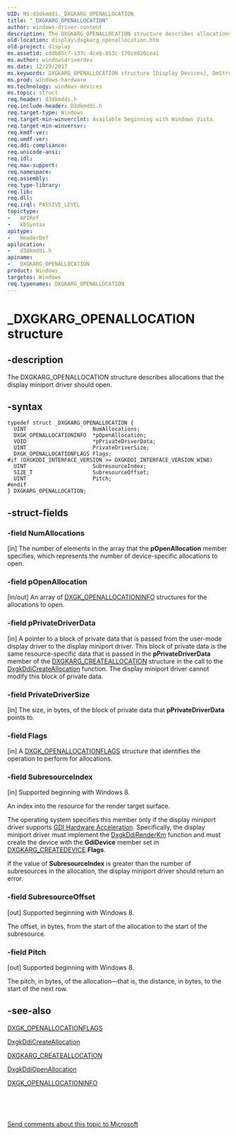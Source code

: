```yaml
---
UID: NS:d3dkmddi._DXGKARG_OPENALLOCATION
title: "_DXGKARG_OPENALLOCATION"
author: windows-driver-content
description: The DXGKARG_OPENALLOCATION structure describes allocations that the display miniport driver should open.
old-location: display\dxgkarg_openallocation.htm
old-project: display
ms.assetid: cddb85c7-137c-4ceb-b53c-170ce020cea1
ms.author: windowsdriverdev
ms.date: 12/29/2017
ms.keywords: DXGKARG_OPENALLOCATION structure [Display Devices], DmStructs_442924a2-c130-487c-acdb-62a2b6e9f219.xml, _DXGKARG_OPENALLOCATION, d3dkmddi/DXGKARG_OPENALLOCATION, display.dxgkarg_openallocation, DXGKARG_OPENALLOCATION
ms.prod: windows-hardware
ms.technology: windows-devices
ms.topic: struct
req.header: d3dkmddi.h
req.include-header: D3dkmddi.h
req.target-type: Windows
req.target-min-winverclnt: Available beginning with Windows Vista.
req.target-min-winversvr: 
req.kmdf-ver: 
req.umdf-ver: 
req.ddi-compliance: 
req.unicode-ansi: 
req.idl: 
req.max-support: 
req.namespace: 
req.assembly: 
req.type-library: 
req.lib: 
req.dll: 
req.irql: PASSIVE_LEVEL
topictype:
-	APIRef
-	kbSyntax
apitype:
-	HeaderDef
apilocation:
-	d3dkmddi.h
apiname:
-	DXGKARG_OPENALLOCATION
product: Windows
targetos: Windows
req.typenames: DXGKARG_OPENALLOCATION
---
```


# _DXGKARG_OPENALLOCATION structure


## -description


The DXGKARG_OPENALLOCATION structure describes allocations that the display miniport driver should open.


## -syntax


````
typedef struct _DXGKARG_OPENALLOCATION {
  UINT                     NumAllocations;
  DXGK_OPENALLOCATIONINFO  *pOpenAllocation;
  VOID                     *pPrivateDriverData;
  UINT                     PrivateDriverSize;
  DXGK_OPENALLOCATIONFLAGS Flags;
#if (DXGKDDI_INTERFACE_VERSION >= DXGKDDI_INTERFACE_VERSION_WIN8)
  UINT                     SubresourceIndex;
  SIZE_T                   SubresourceOffset;
  UINT                     Pitch;
#endif 
} DXGKARG_OPENALLOCATION;
````


## -struct-fields




### -field NumAllocations

[in] The number of elements in the array that the <b>pOpenAllocation</b> member specifies, which represents the number of device-specific allocations to open.


### -field pOpenAllocation

[in/out] An array of <a href="..\d3dkmddi\ns-d3dkmddi-_dxgk_openallocationinfo.md">DXGK_OPENALLOCATIONINFO</a> structures for the allocations to open.


### -field pPrivateDriverData

[in] A pointer to a block of private data that is passed from the user-mode display driver to the display miniport driver. This block of private data is the same resource-specific data that is passed in the <b>pPrivateDriverData</b> member of the <a href="..\d3dkmddi\ns-d3dkmddi-_dxgkarg_createallocation.md">DXGKARG_CREATEALLOCATION</a> structure in the call to the <a href="..\d3dkmddi\nc-d3dkmddi-dxgkddi_createallocation.md">DxgkDdiCreateAllocation</a> function. The display miniport driver cannot modify this block of private data.


### -field PrivateDriverSize

[in] The size, in bytes, of the block of private data that <b>pPrivateDriverData</b> points to.


### -field Flags

[in] A <a href="..\d3dkmddi\ns-d3dkmddi-_dxgk_openallocationflags.md">DXGK_OPENALLOCATIONFLAGS</a> structure that identifies the operation to perform for allocations.


### -field SubresourceIndex

[in] Supported beginning with Windows 8.

An index into the resource for the render target surface.

The operating system specifies this member only if the display miniport driver supports <a href="https://msdn.microsoft.com/03db58e6-a6d5-4b6f-ba71-d22a985f9c57">GDI Hardware Acceleration</a>. Specifically, the display miniport driver must implement  the <a href="..\d3dkmddi\nc-d3dkmddi-dxgkddi_renderkm.md">DxgkDdiRenderKm</a> function and must create the device with the <b>GdiDevice</b> member set in <a href="..\d3dkmddi\ns-d3dkmddi-_dxgkarg_createdevice.md">DXGKARG_CREATEDEVICE</a>.<b>Flags</b>.

If the value of <b>SubresourceIndex</b> is greater than the number of subresources in the allocation, the display miniport driver should return an error.


### -field SubresourceOffset

[out] Supported beginning with Windows 8.

The offset, in bytes, from the start of the allocation to the start of the subresource.


### -field Pitch

[out] Supported beginning with Windows 8.

The pitch, in bytes, of the allocation—that is, the distance, in bytes, to the start of the next row.


## -see-also

<a href="..\d3dkmddi\ns-d3dkmddi-_dxgk_openallocationflags.md">DXGK_OPENALLOCATIONFLAGS</a>

<a href="..\d3dkmddi\nc-d3dkmddi-dxgkddi_createallocation.md">DxgkDdiCreateAllocation</a>

<a href="..\d3dkmddi\ns-d3dkmddi-_dxgkarg_createallocation.md">DXGKARG_CREATEALLOCATION</a>

<a href="..\d3dkmddi\nc-d3dkmddi-dxgkddi_openallocationinfo.md">DxgkDdiOpenAllocation</a>

<a href="..\d3dkmddi\ns-d3dkmddi-_dxgk_openallocationinfo.md">DXGK_OPENALLOCATIONINFO</a>

 

 

<a href="mailto:wsddocfb@microsoft.com?subject=Documentation%20feedback [display\display]:%20DXGKARG_OPENALLOCATION structure%20 RELEASE:%20(12/29/2017)&amp;body=%0A%0APRIVACY STATEMENT%0A%0AWe use your feedback to improve the documentation. We don't use your email address for any other purpose, and we'll remove your email address from our system after the issue that you're reporting is fixed. While we're working to fix this issue, we might send you an email message to ask for more info. Later, we might also send you an email message to let you know that we've addressed your feedback.%0A%0AFor more info about Microsoft's privacy policy, see http://privacy.microsoft.com/en-us/default.aspx." title="Send comments about this topic to Microsoft">Send comments about this topic to Microsoft</a>

